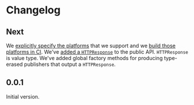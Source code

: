# Changelog

## Next

We [explicitly specify the platforms](https://github.com/bachand/BachandNetworking/pull/3) that we support and we [build those platforms in
CI](https://github.com/bachand/BachandNetworking/pull/5). We've [added a `HTTPResponse`](https://github.com/bachand/BachandNetworking/pull/6) to
the public API. `HTTPResponse` is value type. We've added global factory methods for producing type-erased publishers that output a `HTTPResponse`.

## 0.0.1

Initial version.
